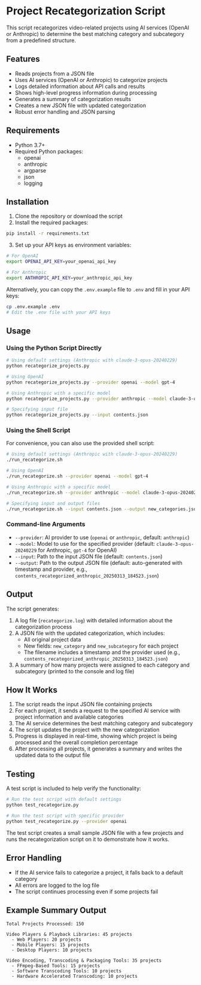 # Project Recategorization Script

This script recategorizes video-related projects using AI services (OpenAI or Anthropic) to determine the best matching category and subcategory from a predefined structure.

## Features

- Reads projects from a JSON file
- Uses AI services (OpenAI or Anthropic) to categorize projects
- Logs detailed information about API calls and results
- Shows high-level progress information during processing
- Generates a summary of categorization results
- Creates a new JSON file with updated categorization
- Robust error handling and JSON parsing

## Requirements

- Python 3.7+
- Required Python packages:
  - openai
  - anthropic
  - argparse
  - json
  - logging

## Installation

1. Clone the repository or download the script
2. Install the required packages:

```bash
pip install -r requirements.txt
```

3. Set up your API keys as environment variables:

```bash
# For OpenAI
export OPENAI_API_KEY=your_openai_api_key

# For Anthropic
export ANTHROPIC_API_KEY=your_anthropic_api_key
```

   Alternatively, you can copy the `.env.example` file to `.env` and fill in your API keys:

```bash
cp .env.example .env
# Edit the .env file with your API keys
```

## Usage

### Using the Python Script Directly

```bash
# Using default settings (Anthropic with claude-3-opus-20240229)
python recategorize_projects.py

# Using OpenAI
python recategorize_projects.py --provider openai --model gpt-4

# Using Anthropic with a specific model
python recategorize_projects.py --provider anthropic --model claude-3-opus-20240229

# Specifying input file
python recategorize_projects.py --input contents.json
```

### Using the Shell Script

For convenience, you can also use the provided shell script:

```bash
# Using default settings (Anthropic with claude-3-opus-20240229)
./run_recategorize.sh

# Using OpenAI
./run_recategorize.sh --provider openai --model gpt-4

# Using Anthropic with a specific model
./run_recategorize.sh --provider anthropic --model claude-3-opus-20240229

# Specifying input and output files
./run_recategorize.sh --input contents.json --output new_categories.json
```

### Command-line Arguments

- `--provider`: AI provider to use (`openai` or `anthropic`, default: `anthropic`)
- `--model`: Model to use for the specified provider (default: `claude-3-opus-20240229` for Anthropic, `gpt-4` for OpenAI)
- `--input`: Path to the input JSON file (default: `contents.json`)
- `--output`: Path to the output JSON file (default: auto-generated with timestamp and provider, e.g., `contents_recategorized_anthropic_20250313_184523.json`)

## Output

The script generates:

1. A log file (`recategorize.log`) with detailed information about the categorization process
2. A JSON file with the updated categorization, which includes:
   - All original project data
   - New fields: `new_category` and `new_subcategory` for each project
   - The filename includes a timestamp and the provider used (e.g., `contents_recategorized_anthropic_20250313_184523.json`)
3. A summary of how many projects were assigned to each category and subcategory (printed to the console and log file)

## How It Works

1. The script reads the input JSON file containing projects
2. For each project, it sends a request to the specified AI service with project information and available categories
3. The AI service determines the best matching category and subcategory
4. The script updates the project with the new categorization
5. Progress is displayed in real-time, showing which project is being processed and the overall completion percentage
6. After processing all projects, it generates a summary and writes the updated data to the output file

## Testing

A test script is included to help verify the functionality:

```bash
# Run the test script with default settings
python test_recategorize.py

# Run the test script with specific provider
python test_recategorize.py --provider openai
```

The test script creates a small sample JSON file with a few projects and runs the recategorization script on it to demonstrate how it works.

## Error Handling

- If the AI service fails to categorize a project, it falls back to a default category
- All errors are logged to the log file
- The script continues processing even if some projects fail

## Example Summary Output

```
Total Projects Processed: 150

Video Players & Playback Libraries: 45 projects
  - Web Players: 20 projects
  - Mobile Players: 15 projects
  - Desktop Players: 10 projects

Video Encoding, Transcoding & Packaging Tools: 35 projects
  - FFmpeg-Based Tools: 15 projects
  - Software Transcoding Tools: 10 projects
  - Hardware Accelerated Transcoding: 10 projects

